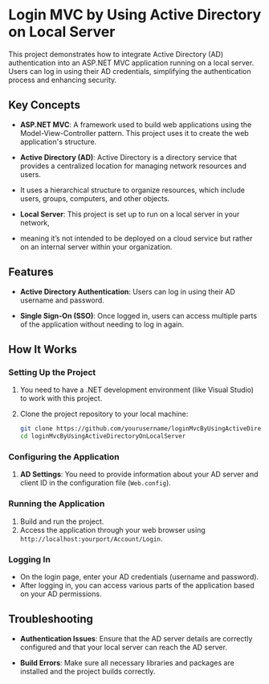 # Login MVC by Using Active Directory on Local Server

This project demonstrates how to integrate Active Directory (AD) authentication into an ASP.NET MVC application running on a local server. 
Users can log in using their AD credentials, simplifying the authentication process and enhancing security.

## Key Concepts

- **ASP.NET MVC**: A framework used to build web applications using the Model-View-Controller pattern. This project uses it to create the web application's structure.

- **Active Directory (AD)**: Active Directory is a directory service that provides a centralized location for managing network resources and users.
- It uses a hierarchical structure to organize resources, which include users, groups, computers, and other objects.

- **Local Server**: This project is set up to run on a local server in your network,
-  meaning it’s not intended to be deployed on a cloud service but rather on an internal server within your organization.

## Features

- **Active Directory Authentication**: Users can log in using their AD username and password.

- **Single Sign-On (SSO)**: Once logged in, users can access multiple parts of the application without needing to log in again.

## How It Works

### Setting Up the Project

1. You need to have a .NET development environment (like Visual Studio) to work with this project.
2. Clone the project repository to your local machine:

    ```bash
    git clone https://github.com/yourusername/loginMvcByUsingActiveDirectoryOnLocalServer.git
    cd loginMvcByUsingActiveDirectoryOnLocalServer
    ```

### Configuring the Application

1. **AD Settings**: You need to provide information about your AD server and client ID in the configuration file (`Web.config`).


### Running the Application

1. Build and run the project.
2. Access the application through your web browser using `http://localhost:yourport/Account/Login`.

### Logging In

- On the login page, enter your AD credentials (username and password).
- After logging in, you can access various parts of the application based on your AD permissions.

## Troubleshooting

- **Authentication Issues**: Ensure that the AD server details are correctly configured and that your local server can reach the AD server.

- **Build Errors**: Make sure all necessary libraries and packages are installed and the project builds correctly.


